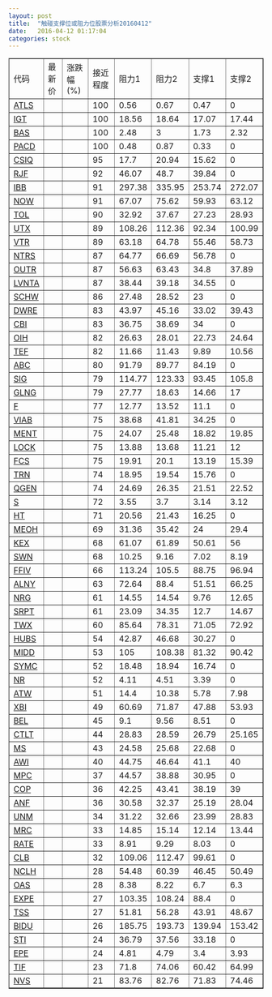 ```yaml
---
layout: post
title:  "触碰支撑位或阻力位股票分析20160412"
date:   2016-04-12 01:17:04
categories: stock
---
```

<script type="text/javascript">
var stockList = []
stockList.push('gb_atls');
stockList.push('gb_igt');
stockList.push('gb_bas');
stockList.push('gb_pacd');
stockList.push('gb_csiq');
stockList.push('gb_rjf');
stockList.push('gb_ibb');
stockList.push('gb_now');
stockList.push('gb_tol');
stockList.push('gb_utx');
stockList.push('gb_vtr');
stockList.push('gb_ntrs');
stockList.push('gb_outr');
stockList.push('gb_lvnta');
stockList.push('gb_schw');
stockList.push('gb_dwre');
stockList.push('gb_cbi');
stockList.push('gb_oih');
stockList.push('gb_tef');
stockList.push('gb_abc');
stockList.push('gb_sig');
stockList.push('gb_glng');
stockList.push('gb_f');
stockList.push('gb_viab');
stockList.push('gb_ment');
stockList.push('gb_lock');
stockList.push('gb_fcs');
stockList.push('gb_trn');
stockList.push('gb_qgen');
stockList.push('gb_s');
stockList.push('gb_ht');
stockList.push('gb_meoh');
stockList.push('gb_kex');
stockList.push('gb_swn');
stockList.push('gb_ffiv');
stockList.push('gb_alny');
stockList.push('gb_nrg');
stockList.push('gb_srpt');
stockList.push('gb_twx');
stockList.push('gb_hubs');
stockList.push('gb_midd');
stockList.push('gb_symc');
stockList.push('gb_nr');
stockList.push('gb_atw');
stockList.push('gb_xbi');
stockList.push('gb_bel');
stockList.push('gb_ctlt');
stockList.push('gb_ms');
stockList.push('gb_awi');
stockList.push('gb_mpc');
stockList.push('gb_cop');
stockList.push('gb_anf');
stockList.push('gb_unm');
stockList.push('gb_mrc');
stockList.push('gb_rate');
stockList.push('gb_clb');
stockList.push('gb_nclh');
stockList.push('gb_oas');
stockList.push('gb_expe');
stockList.push('gb_tss');
stockList.push('gb_bidu');
stockList.push('gb_sti');
stockList.push('gb_epe');
stockList.push('gb_tif');
stockList.push('gb_nvs');
</script>
<table border="1">
 <tr>
 <td>代码</td>
 <td>最新价</td>
 <td>涨跌幅(%)</td>
 <td>接近程度</td>
 <td>阻力1</td>
 <td>阻力2</td>
 <td>支撑1</td>
 <td>支撑2</td>
</tr>
  <tr id="atls" class="red">
  <td><a href="http://stock.finance.sina.com.cn/usstock/quotes/ATLS.html" target="_blank">ATLS</a></td><td></td><td></td><td>100</td><td>0.56</td><td>0.67</td><td>0.47</td><td>0</td></tr>
  <tr id="igt" class="green">
  <td><a href="http://stock.finance.sina.com.cn/usstock/quotes/IGT.html" target="_blank">IGT</a></td><td></td><td></td><td>100</td><td>18.56</td><td>18.64</td><td>17.07</td><td>17.44</td></tr>
  <tr id="bas" class="green">
  <td><a href="http://stock.finance.sina.com.cn/usstock/quotes/BAS.html" target="_blank">BAS</a></td><td></td><td></td><td>100</td><td>2.48</td><td>3</td><td>1.73</td><td>2.32</td></tr>
  <tr id="pacd" class="red">
  <td><a href="http://stock.finance.sina.com.cn/usstock/quotes/PACD.html" target="_blank">PACD</a></td><td></td><td></td><td>100</td><td>0.48</td><td>0.87</td><td>0.33</td><td>0</td></tr>
  <tr id="csiq" class="red">
  <td><a href="http://stock.finance.sina.com.cn/usstock/quotes/CSIQ.html" target="_blank">CSIQ</a></td><td></td><td></td><td>95</td><td>17.7</td><td>20.94</td><td>15.62</td><td>0</td></tr>
  <tr id="rjf" class="red">
  <td><a href="http://stock.finance.sina.com.cn/usstock/quotes/RJF.html" target="_blank">RJF</a></td><td></td><td></td><td>92</td><td>46.07</td><td>48.7</td><td>39.84</td><td>0</td></tr>
  <tr id="ibb" class="green">
  <td><a href="http://stock.finance.sina.com.cn/usstock/quotes/IBB.html" target="_blank">IBB</a></td><td></td><td></td><td>91</td><td>297.38</td><td>335.95</td><td>253.74</td><td>272.07</td></tr>
  <tr id="now" class="green">
  <td><a href="http://stock.finance.sina.com.cn/usstock/quotes/NOW.html" target="_blank">NOW</a></td><td></td><td></td><td>91</td><td>67.07</td><td>75.62</td><td>59.93</td><td>63.12</td></tr>
  <tr id="tol" class="green">
  <td><a href="http://stock.finance.sina.com.cn/usstock/quotes/TOL.html" target="_blank">TOL</a></td><td></td><td></td><td>90</td><td>32.92</td><td>37.67</td><td>27.23</td><td>28.93</td></tr>
  <tr id="utx" class="green">
  <td><a href="http://stock.finance.sina.com.cn/usstock/quotes/UTX.html" target="_blank">UTX</a></td><td></td><td></td><td>89</td><td>108.26</td><td>112.36</td><td>92.34</td><td>100.99</td></tr>
  <tr id="vtr" class="red">
  <td><a href="http://stock.finance.sina.com.cn/usstock/quotes/VTR.html" target="_blank">VTR</a></td><td></td><td></td><td>89</td><td>63.18</td><td>64.78</td><td>55.46</td><td>58.73</td></tr>
  <tr id="ntrs" class="red">
  <td><a href="http://stock.finance.sina.com.cn/usstock/quotes/NTRS.html" target="_blank">NTRS</a></td><td></td><td></td><td>87</td><td>64.77</td><td>66.69</td><td>56.78</td><td>0</td></tr>
  <tr id="outr" class="green">
  <td><a href="http://stock.finance.sina.com.cn/usstock/quotes/OUTR.html" target="_blank">OUTR</a></td><td></td><td></td><td>87</td><td>56.63</td><td>63.43</td><td>34.8</td><td>37.89</td></tr>
  <tr id="lvnta" class="red">
  <td><a href="http://stock.finance.sina.com.cn/usstock/quotes/LVNTA.html" target="_blank">LVNTA</a></td><td></td><td></td><td>87</td><td>38.44</td><td>39.18</td><td>34.55</td><td>0</td></tr>
  <tr id="schw" class="red">
  <td><a href="http://stock.finance.sina.com.cn/usstock/quotes/SCHW.html" target="_blank">SCHW</a></td><td></td><td></td><td>86</td><td>27.48</td><td>28.52</td><td>23</td><td>0</td></tr>
  <tr id="dwre" class="green">
  <td><a href="http://stock.finance.sina.com.cn/usstock/quotes/DWRE.html" target="_blank">DWRE</a></td><td></td><td></td><td>83</td><td>43.97</td><td>45.16</td><td>33.02</td><td>39.43</td></tr>
  <tr id="cbi" class="green">
  <td><a href="http://stock.finance.sina.com.cn/usstock/quotes/CBI.html" target="_blank">CBI</a></td><td></td><td></td><td>83</td><td>36.75</td><td>38.69</td><td>34</td><td>0</td></tr>
  <tr id="oih" class="red">
  <td><a href="http://stock.finance.sina.com.cn/usstock/quotes/OIH.html" target="_blank">OIH</a></td><td></td><td></td><td>82</td><td>26.63</td><td>28.01</td><td>22.73</td><td>24.64</td></tr>
  <tr id="tef" class="green">
  <td><a href="http://stock.finance.sina.com.cn/usstock/quotes/TEF.html" target="_blank">TEF</a></td><td></td><td></td><td>82</td><td>11.66</td><td>11.43</td><td>9.89</td><td>10.56</td></tr>
  <tr id="abc" class="green">
  <td><a href="http://stock.finance.sina.com.cn/usstock/quotes/ABC.html" target="_blank">ABC</a></td><td></td><td></td><td>80</td><td>91.79</td><td>89.77</td><td>84.19</td><td>0</td></tr>
  <tr id="sig" class="red">
  <td><a href="http://stock.finance.sina.com.cn/usstock/quotes/SIG.html" target="_blank">SIG</a></td><td></td><td></td><td>79</td><td>114.77</td><td>123.33</td><td>93.45</td><td>105.8</td></tr>
  <tr id="glng" class="red">
  <td><a href="http://stock.finance.sina.com.cn/usstock/quotes/GLNG.html" target="_blank">GLNG</a></td><td></td><td></td><td>79</td><td>27.77</td><td>18.63</td><td>14.66</td><td>17</td></tr>
  <tr id="f" class="red">
  <td><a href="http://stock.finance.sina.com.cn/usstock/quotes/F.html" target="_blank">F</a></td><td></td><td></td><td>77</td><td>12.77</td><td>13.52</td><td>11.1</td><td>0</td></tr>
  <tr id="viab" class="red">
  <td><a href="http://stock.finance.sina.com.cn/usstock/quotes/VIAB.html" target="_blank">VIAB</a></td><td></td><td></td><td>75</td><td>38.68</td><td>41.81</td><td>34.25</td><td>0</td></tr>
  <tr id="ment" class="green">
  <td><a href="http://stock.finance.sina.com.cn/usstock/quotes/MENT.html" target="_blank">MENT</a></td><td></td><td></td><td>75</td><td>24.07</td><td>25.48</td><td>18.82</td><td>19.85</td></tr>
  <tr id="lock" class="green">
  <td><a href="http://stock.finance.sina.com.cn/usstock/quotes/LOCK.html" target="_blank">LOCK</a></td><td></td><td></td><td>75</td><td>13.88</td><td>13.68</td><td>11.21</td><td>12</td></tr>
  <tr id="fcs" class="red">
  <td><a href="http://stock.finance.sina.com.cn/usstock/quotes/FCS.html" target="_blank">FCS</a></td><td></td><td></td><td>75</td><td>19.91</td><td>20.1</td><td>13.19</td><td>15.39</td></tr>
  <tr id="trn" class="red">
  <td><a href="http://stock.finance.sina.com.cn/usstock/quotes/TRN.html" target="_blank">TRN</a></td><td></td><td></td><td>74</td><td>18.95</td><td>19.54</td><td>15.76</td><td>0</td></tr>
  <tr id="qgen" class="green">
  <td><a href="http://stock.finance.sina.com.cn/usstock/quotes/QGEN.html" target="_blank">QGEN</a></td><td></td><td></td><td>74</td><td>24.69</td><td>26.35</td><td>21.51</td><td>22.52</td></tr>
  <tr id="s" class="red">
  <td><a href="http://stock.finance.sina.com.cn/usstock/quotes/S.html" target="_blank">S</a></td><td></td><td></td><td>72</td><td>3.55</td><td>3.7</td><td>3.14</td><td>3.12</td></tr>
  <tr id="ht" class="red">
  <td><a href="http://stock.finance.sina.com.cn/usstock/quotes/HT.html" target="_blank">HT</a></td><td></td><td></td><td>71</td><td>20.56</td><td>21.43</td><td>16.25</td><td>0</td></tr>
  <tr id="meoh" class="red">
  <td><a href="http://stock.finance.sina.com.cn/usstock/quotes/MEOH.html" target="_blank">MEOH</a></td><td></td><td></td><td>69</td><td>31.36</td><td>35.42</td><td>24</td><td>29.4</td></tr>
  <tr id="kex" class="red">
  <td><a href="http://stock.finance.sina.com.cn/usstock/quotes/KEX.html" target="_blank">KEX</a></td><td></td><td></td><td>68</td><td>61.07</td><td>61.89</td><td>50.61</td><td>56</td></tr>
  <tr id="swn" class="red">
  <td><a href="http://stock.finance.sina.com.cn/usstock/quotes/SWN.html" target="_blank">SWN</a></td><td></td><td></td><td>68</td><td>10.25</td><td>9.16</td><td>7.02</td><td>8.19</td></tr>
  <tr id="ffiv" class="green">
  <td><a href="http://stock.finance.sina.com.cn/usstock/quotes/FFIV.html" target="_blank">FFIV</a></td><td></td><td></td><td>66</td><td>113.24</td><td>105.5</td><td>88.75</td><td>96.94</td></tr>
  <tr id="alny" class="green">
  <td><a href="http://stock.finance.sina.com.cn/usstock/quotes/ALNY.html" target="_blank">ALNY</a></td><td></td><td></td><td>63</td><td>72.64</td><td>88.4</td><td>51.51</td><td>66.25</td></tr>
  <tr id="nrg" class="green">
  <td><a href="http://stock.finance.sina.com.cn/usstock/quotes/NRG.html" target="_blank">NRG</a></td><td></td><td></td><td>61</td><td>14.55</td><td>14.54</td><td>9.76</td><td>12.65</td></tr>
  <tr id="srpt" class="red">
  <td><a href="http://stock.finance.sina.com.cn/usstock/quotes/SRPT.html" target="_blank">SRPT</a></td><td></td><td></td><td>61</td><td>23.09</td><td>34.35</td><td>12.7</td><td>14.67</td></tr>
  <tr id="twx" class="green">
  <td><a href="http://stock.finance.sina.com.cn/usstock/quotes/TWX.html" target="_blank">TWX</a></td><td></td><td></td><td>60</td><td>85.64</td><td>78.31</td><td>71.05</td><td>72.92</td></tr>
  <tr id="hubs" class="red">
  <td><a href="http://stock.finance.sina.com.cn/usstock/quotes/HUBS.html" target="_blank">HUBS</a></td><td></td><td></td><td>54</td><td>42.87</td><td>46.68</td><td>30.27</td><td>0</td></tr>
  <tr id="midd" class="red">
  <td><a href="http://stock.finance.sina.com.cn/usstock/quotes/MIDD.html" target="_blank">MIDD</a></td><td></td><td></td><td>53</td><td>105</td><td>108.38</td><td>81.32</td><td>90.42</td></tr>
  <tr id="symc" class="red">
  <td><a href="http://stock.finance.sina.com.cn/usstock/quotes/SYMC.html" target="_blank">SYMC</a></td><td></td><td></td><td>52</td><td>18.48</td><td>18.94</td><td>16.74</td><td>0</td></tr>
  <tr id="nr" class="red">
  <td><a href="http://stock.finance.sina.com.cn/usstock/quotes/NR.html" target="_blank">NR</a></td><td></td><td></td><td>52</td><td>4.11</td><td>4.51</td><td>3.39</td><td>0</td></tr>
  <tr id="atw" class="green">
  <td><a href="http://stock.finance.sina.com.cn/usstock/quotes/ATW.html" target="_blank">ATW</a></td><td></td><td></td><td>51</td><td>14.4</td><td>10.38</td><td>5.78</td><td>7.98</td></tr>
  <tr id="xbi" class="green">
  <td><a href="http://stock.finance.sina.com.cn/usstock/quotes/XBI.html" target="_blank">XBI</a></td><td></td><td></td><td>49</td><td>60.69</td><td>71.87</td><td>47.88</td><td>53.93</td></tr>
  <tr id="bel" class="red">
  <td><a href="http://stock.finance.sina.com.cn/usstock/quotes/BEL.html" target="_blank">BEL</a></td><td></td><td></td><td>45</td><td>9.1</td><td>9.56</td><td>8.51</td><td>0</td></tr>
  <tr id="ctlt" class="red">
  <td><a href="http://stock.finance.sina.com.cn/usstock/quotes/CTLT.html" target="_blank">CTLT</a></td><td></td><td></td><td>44</td><td>28.83</td><td>28.59</td><td>26.79</td><td>25.165</td></tr>
  <tr id="ms" class="red">
  <td><a href="http://stock.finance.sina.com.cn/usstock/quotes/MS.html" target="_blank">MS</a></td><td></td><td></td><td>43</td><td>24.58</td><td>25.68</td><td>22.68</td><td>0</td></tr>
  <tr id="awi" class="green">
  <td><a href="http://stock.finance.sina.com.cn/usstock/quotes/AWI.html" target="_blank">AWI</a></td><td></td><td></td><td>40</td><td>44.75</td><td>46.64</td><td>41.1</td><td>40</td></tr>
  <tr id="mpc" class="red">
  <td><a href="http://stock.finance.sina.com.cn/usstock/quotes/MPC.html" target="_blank">MPC</a></td><td></td><td></td><td>37</td><td>44.57</td><td>38.88</td><td>30.95</td><td>0</td></tr>
  <tr id="cop" class="red">
  <td><a href="http://stock.finance.sina.com.cn/usstock/quotes/COP.html" target="_blank">COP</a></td><td></td><td></td><td>36</td><td>42.25</td><td>43.41</td><td>38.19</td><td>39</td></tr>
  <tr id="anf" class="green">
  <td><a href="http://stock.finance.sina.com.cn/usstock/quotes/ANF.html" target="_blank">ANF</a></td><td></td><td></td><td>36</td><td>30.58</td><td>32.37</td><td>25.19</td><td>28.04</td></tr>
  <tr id="unm" class="red">
  <td><a href="http://stock.finance.sina.com.cn/usstock/quotes/UNM.html" target="_blank">UNM</a></td><td></td><td></td><td>34</td><td>31.22</td><td>32.66</td><td>23.99</td><td>28.83</td></tr>
  <tr id="mrc" class="green">
  <td><a href="http://stock.finance.sina.com.cn/usstock/quotes/MRC.html" target="_blank">MRC</a></td><td></td><td></td><td>33</td><td>14.85</td><td>15.14</td><td>12.14</td><td>13.44</td></tr>
  <tr id="rate" class="red">
  <td><a href="http://stock.finance.sina.com.cn/usstock/quotes/RATE.html" target="_blank">RATE</a></td><td></td><td></td><td>33</td><td>8.91</td><td>9.29</td><td>8.03</td><td>0</td></tr>
  <tr id="clb" class="red">
  <td><a href="http://stock.finance.sina.com.cn/usstock/quotes/CLB.html" target="_blank">CLB</a></td><td></td><td></td><td>32</td><td>109.06</td><td>112.47</td><td>99.61</td><td>0</td></tr>
  <tr id="nclh" class="red">
  <td><a href="http://stock.finance.sina.com.cn/usstock/quotes/NCLH.html" target="_blank">NCLH</a></td><td></td><td></td><td>28</td><td>54.48</td><td>60.39</td><td>46.45</td><td>50.49</td></tr>
  <tr id="oas" class="red">
  <td><a href="http://stock.finance.sina.com.cn/usstock/quotes/OAS.html" target="_blank">OAS</a></td><td></td><td></td><td>28</td><td>8.38</td><td>8.22</td><td>6.7</td><td>6.3</td></tr>
  <tr id="expe" class="red">
  <td><a href="http://stock.finance.sina.com.cn/usstock/quotes/EXPE.html" target="_blank">EXPE</a></td><td></td><td></td><td>27</td><td>103.35</td><td>108.24</td><td>88.4</td><td>0</td></tr>
  <tr id="tss" class="green">
  <td><a href="http://stock.finance.sina.com.cn/usstock/quotes/TSS.html" target="_blank">TSS</a></td><td></td><td></td><td>27</td><td>51.81</td><td>56.28</td><td>43.91</td><td>48.67</td></tr>
  <tr id="bidu" class="red">
  <td><a href="http://stock.finance.sina.com.cn/usstock/quotes/BIDU.html" target="_blank">BIDU</a></td><td></td><td></td><td>26</td><td>185.75</td><td>193.73</td><td>139.94</td><td>153.42</td></tr>
  <tr id="sti" class="red">
  <td><a href="http://stock.finance.sina.com.cn/usstock/quotes/STI.html" target="_blank">STI</a></td><td></td><td></td><td>24</td><td>36.79</td><td>37.56</td><td>33.18</td><td>0</td></tr>
  <tr id="epe" class="green">
  <td><a href="http://stock.finance.sina.com.cn/usstock/quotes/EPE.html" target="_blank">EPE</a></td><td></td><td></td><td>24</td><td>4.81</td><td>4.79</td><td>3.4</td><td>3.93</td></tr>
  <tr id="tif" class="red">
  <td><a href="http://stock.finance.sina.com.cn/usstock/quotes/TIF.html" target="_blank">TIF</a></td><td></td><td></td><td>23</td><td>71.8</td><td>74.06</td><td>60.42</td><td>64.99</td></tr>
  <tr id="nvs" class="green">
  <td><a href="http://stock.finance.sina.com.cn/usstock/quotes/NVS.html" target="_blank">NVS</a></td><td></td><td></td><td>21</td><td>83.76</td><td>82.76</td><td>71.83</td><td>74.46</td></tr>
</table>
